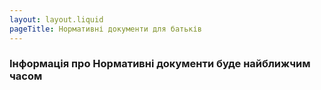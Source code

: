 ```yaml
---
layout: layout.liquid
pageTitle: Нормативні документи для батьків
---
```

<div class="content-container">
    <h3> Інформація про Нормативні документи буде найближчим часом</h3>
</div>